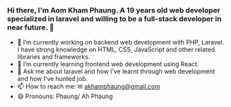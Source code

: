 ### Hi there, I'm Aom Kham Phaung. A 19 years old web developer specialized in laravel and willing to be a full-stack developer in near future. 👋

- 🔭 I’m currently working on backend web development with PHP, Laravel. I have strong knowledge on HTML, CSS, JavaScript and other related libraries and frameworks.
- 🌱 I’m currently learning frontend web development using React.
- 💬 Ask me about laravel and how I've learnt through web development and how I've hunted job.
- 📫 How to reach me: ✉ akhamphaung@gmail.com
- 😄 Pronouns: Phaung/ Ah Phaung

